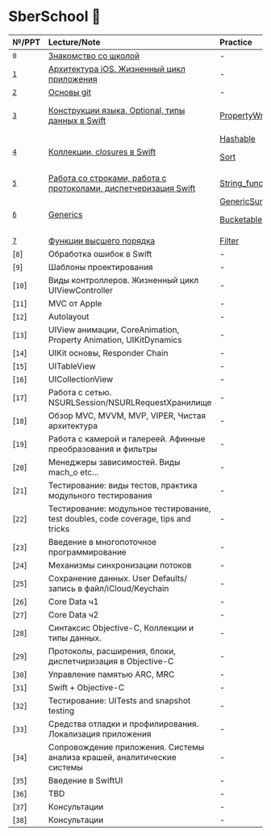 # SberSchool  

| №/PPT | Lecture/Note | Practice | Homework |
| :--- | :--- | :--- | :--- |
|  `0` |[Знакомство со школой][0-Lecture]																| - 											 			| - 											|     
| [`1`][1-preseentation] | [Архитектура iOS. Жизненный цикл приложения][1-Lecture] 						| - 											 			| - 											|  
| [`2`][2-preseentation] | [Основы git][2-Lecture] 														| - 														| [Эссе][2-Homework] 							|   
| [`3`][3-preseentation] | [Конструкции языка, Optional, типы данных в Swift][3-Lecture] 				| [PropertyWrapper][3-Practice] 				 			| [CopyOnWrite на reference type][3-Homework] 	|  
| [`4`][4-preseentation] | [Коллекции, closures в Swift][4-Lecture] 									| [Hashable][4-Practice-1]<p>[Sort][4-Practice-2]			| [Multiset][4-Homework] 						|  
| [`5`][5-preseentation] | [Работа со строками, работа с протоколами, диспетчеризация Swift][5-Lecture] | [String_function][5-Practice] 				 			| [StringCalculator][5-Homework]				|  
| [`6`][6-preseentation] | [Generics][6-Lecture]  														| [GenericSum][6-Practice-1]<p>[Bucketable][6-Practice-2] 	| [Generics][6-Homework] | 
| [`7`][7-preseentation] | [Функции высшего порядка][7-Lecture] 										| [Filter][7-Practice] 										| - | 
| [`8`] | Обработка ошибок в Swift | - | - | 
| [`9`] | Шаблоны проектирования | - | - | 
| [`10`] | Виды контроллеров. Жизненный цикл UIViewController | - | - | 
| [`11`] | MVC от Apple | - | - | 
| [`12`] | Autolayout | - | - | 
| [`13`] | UIView анимации, CoreAnimation, Property Animation, UIKitDynamics | - | - |  
| [`14`] | UIKit основы, Responder Chain | - | - | 
| [`15`] | UITableView | - | - | 
| [`16`] | UICollectionView | - | - | 
| [`17`] | Работа с сетью. NSURLSession/NSURLRequestХранилище | - | - | 
| [`18`] | Обзор MVC, MVVM, MVP, VIPER, Чистая архитектура | - | - | 
| [`19`] | Работа с камерой и галереей. Афинные преобразования и фильтры | - | - | 
| [`20`] | Менеджеры зависимостей. Виды mach_o etc... | - | - | 
| [`21`] | Тестирование: виды тестов, практика модульного тестирования | - | - | 
| [`22`] | Тестирование: модульное тестирование, test doubles, code coverage, tips and tricks | - | - | 
| [`23`] | Введение в многопоточное программирование | - | - | 
| [`24`] | Механизмы синхронизации потоков | - | - | 
| [`25`] | Сохранение данных. User Defaults/запись в файл/iCloud/Keychain | - | - | 
| [`26`] | Core Data ч1 | - | - | 
| [`27`] | Core Data ч2 | - | - | 
| [`28`] | Синтаксис Objective-C, Коллекции и типы данных. | - | - | 
| [`29`] | Протоколы, расширения, блоки, диспетчиризация в Objective-C | - | - |  
| [`30`] | Управление памятью ARC, MRC | - | - | 
| [`31`] | Swift + Objective-C | - | - | 
| [`32`] | Тестирование: UITests and snapshot testing | - | - | 
| [`33`] | Средства отладки и профилирования. Локализация приложения | - | - | 
| [`34`] | Сопровождение приложения. Системы анализа крашей, аналитические системы | - | - | 
| [`35`] | Введение в SwiftUI | - | - | 
| [`36`] | TBD | - | - | 
| [`37`] | Консультации | - | - | 
| [`38`] | Консультации | - | - | 

[0-Lecture]: https://github.com/Lemonbrush/SberSchool/blob/master/Notes/0.md

[1-preseentation]: https://github.com/Lemonbrush/SberSchool/blob/master/Presentations/1.pdf
[1-Lecture]: https://github.com/Lemonbrush/SberSchool/blob/master/Notes/1.md

[2-preseentation]: https://github.com/Lemonbrush/SberSchool/blob/master/Presentations/2.pdf
[2-Lecture]: https://github.com/Lemonbrush/SberSchool/blob/master/Notes/2.md
[2-Homework]: https://github.com/Lemonbrush/SberSchool/blob/master/Homework/Git.md

[3-preseentation]: https://github.com/Lemonbrush/SberSchool/blob/master/Presentations/3.pdf
[3-Lecture]: https://github.com/Lemonbrush/SberSchool/blob/master/Notes/3.md
[3-Practice]: https://github.com/Lemonbrush/SberSchool/blob/master/SmallApps/3/PropertyWrapper/PropertyWrapper/main.swift
[3-Homework]: https://github.com/Lemonbrush/SberSchool/blob/master/Homework/SwiftConstructions.md

[4-preseentation]: https://github.com/Lemonbrush/SberSchool/blob/master/Presentations/4.pdf
[4-Lecture]: https://github.com/Lemonbrush/SberSchool/blob/master/Notes/4.md
[4-Practice-1]: https://github.com/Lemonbrush/SberSchool/blob/master/SmallApps/4/Hashable/Hashable/main.swift
[4-Practice-2]: https://github.com/Lemonbrush/SberSchool/blob/master/SmallApps/4/Sort/Sort/main.swift
[4-Homework]: https://github.com/Lemonbrush/SberSchool/blob/master/Homework/Closures.md

[5-preseentation]: https://github.com/Lemonbrush/SberSchool/blob/master/Presentations/5.pdf
[5-Lecture]: https://github.com/Lemonbrush/SberSchool/blob/master/Notes/5.md
[5-Practice]: https://github.com/Lemonbrush/SberSchool/blob/master/SmallApps/5/String_function/String_function/main.swift
[5-Homework]: https://github.com/Lemonbrush/SberSchool/blob/master/Homework/StringCalculator.md

[6-preseentation]: https://github.com/Lemonbrush/SberSchool/blob/master/Presentations/6.pdf
[6-Lecture]: https://github.com/Lemonbrush/SberSchool/blob/master/Notes/6.md
[6-Practice-1]: https://github.com/Lemonbrush/SberSchool/blob/master/SmallApps/6/GenericSum/GenericSum/main.swift
[6-Practice-2]: https://github.com/Lemonbrush/SberSchool/blob/master/SmallApps/6/Bucketable/Bucketable/main.swift
[6-Homework]: https://github.com/Lemonbrush/SberSchool/blob/master/Homework/Generics.md

[7-preseentation]: https://github.com/Lemonbrush/SberSchool/blob/master/Presentations/7.pdf
[7-Lecture]: https://github.com/Lemonbrush/SberSchool/blob/master/Notes/7.md
[7-Practice]: https://github.com/Lemonbrush/SberSchool/blob/master/SmallApps/7/Filter/Filter/main.swift
[7-Homework]: https://github.com/Lemonbrush/SberSchool/blob/master/Homework/?.md